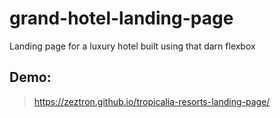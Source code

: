 # grand-hotel-landing-page
Landing page for a luxury hotel built using that darn flexbox

## Demo:
> https://zeztron.github.io/tropicalia-resorts-landing-page/
